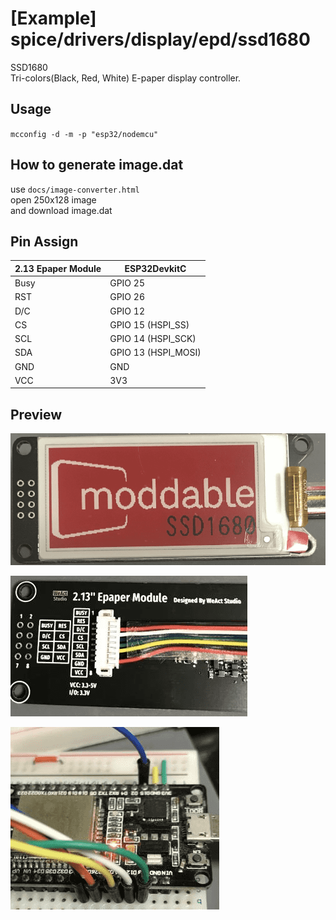 \[Example] spice/drivers/display/epd/ssd1680
================
SSD1680  
Tri-colors(Black, Red, White) E-paper display controller.

Usage
----------------

`mcconfig -d -m -p "esp32/nodemcu"`

How to generate image.dat
----------------
use `docs/image-converter.html`  
open 250x128 image  
and download image.dat  

Pin Assign
----------------

| 2.13 Epaper Module |    ESP32DevkitC    |
|--------------------|--------------------|
| Busy               | GPIO 25            |
| RST                | GPIO 26            |
| D/C                | GPIO 12            |
| CS                 | GPIO 15 (HSPI_SS)  |
| SCL                | GPIO 14 (HSPI_SCK) |
| SDA                | GPIO 13 (HSPI_MOSI)|
| GND                | GND                |
| VCC                | 3V3                |

Preview
-----------------
![](./docs/epd.png)

![](./docs/epd_back.png)

![](./docs/esp32.png)
